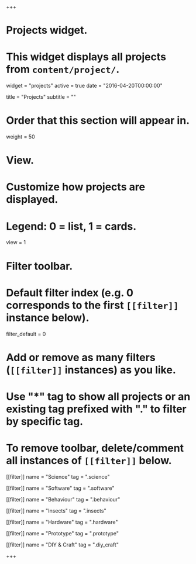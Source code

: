 +++
# Projects widget.
# This widget displays all projects from `content/project/`.
widget = "projects"
active = true
date = "2016-04-20T00:00:00"

title = "Projects"
subtitle = ""

# Order that this section will appear in.
weight = 50

# View.
# Customize how projects are displayed.
# Legend: 0 = list, 1 = cards.
view = 1

# Filter toolbar.

# Default filter index (e.g. 0 corresponds to the first `[[filter]]` instance below).
filter_default = 0

# Add or remove as many filters (`[[filter]]` instances) as you like.
# Use "*" tag to show all projects or an existing tag prefixed with "." to filter by specific tag.
# To remove toolbar, delete/comment all instances of `[[filter]]` below.

  
[[filter]]
  name = "Science"
  tag = ".science"

[[filter]]
  name = "Software"
  tag = ".software"

[[filter]]
  name = "Behaviour"
  tag = ".behaviour"

  
[[filter]]
  name = "Insects"
  tag = ".insects"
    
[[filter]]
  name = "Hardware"
  tag = ".hardware"


[[filter]]
  name = "Prototype"
  tag = ".prototype"

[[filter]]
  name = "DIY & Craft"
  tag = ".diy_craft"


+++

